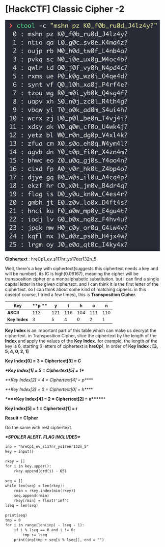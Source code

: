 # [HackCTF] Classic Cipher -2

![download (5)](https://github.com/lsh745/CTF/blob/master/HackCTF/pic/download%20(5).png)

**Ciphertext** : hreCp1_ev_s117nr_ys17eer132n_5

 

Well, there's a key with ciphertext(suggests this ciphertext needs a key and will be number). its IC is high(0.09167), meaning the cipher will be transposition cipher or a monoalphabetic substitution. but I can find a single capital letter in the given ciphertext. and I can think it is the first letter of the ciphertext. so I can think about some kind of matching ciphers. in this case(of course, I tried a few times), this is **Transposition Cipher**.

 

| **Key**       | **p ** | **y** | **t** | **h** | **o** | **n** |
| ------------- | ------ | ----- | ----- | ----- | ----- | ----- |
| **ASCII**     | 112    | 121   | 116   | 104   | 111   | 110   |
| **Key Index** | 3      | 5     | 4     | 0     | 2     | 1     |

**Key Index** is an important part of this table which can make us decrypt the ciphertext. in Transposition Cipher, slice the ciphertext by the length of the **Index** and apply the values of the **Key** **Index.** for example, the length of the key is 6, starting 6 letters of ciphertext is **hreCp1**, In order of **Key Index : [3, 5, 4, 0, 2, 1]**

 

**Key Index[0] = 3 = Ciphertext[3] = C**

***\*Key Index[1] = 5 = Ciphertext[5] = 1\****

***\**\*Key Index[2] = 4 = Ciphertext[4] = p\*\**\***

***\**\*Key Index[3] = 0 = Ciphertext[0] = h\*\**\***

***\**\*\*\*Key Index[4] = 2 = Ciphertext[2] = e\*\*\*\*\****

**Key Index[5] = 1 = Ciphertext[1] = r**

 

**Result = C1pher**

 

Do the same with rest ciphertext.

 

***\*SPOILER ALERT. FLAG INCLUDED\****

```
inp = "hreCp1_ev_s117nr_ys17eer132n_5"
key = input()

rkey = []
for i in key.upper():
    rkey.append(ord(i) - 65)

seq = []
while len(seq) < len(rkey):
    rmin = rkey.index(min(rkey))
    seq.append(rmin)
    rkey[rmin] = float('inf')
lseq = len(seq)

print(seq)
tmp = 0
for i in range(len(inp) - lseq - 1):
    if i % lseq == 0 and i != 0:
        tmp += lseq
    print(inp[tmp + seq[i % lseq]], end = "")
```

